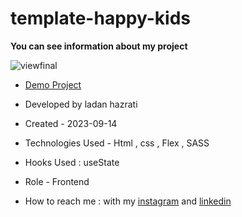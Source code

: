 # template-happy-kids
**You can see information about my project**

![viewfinal]()

- [Demo Project]()

- Developed by ladan hazrati

- Created - 2023-09-14

- Technologies Used - Html , css , Flex , SASS

- Hooks Used : useState 

- Role - Frontend

- How to reach me : with my [instagram](https://www.instagram.com/ladan_hazrati_web) and [linkedin](https://www.linkedin.com/in/ladan-hazrati-web)
